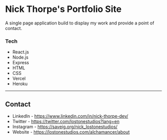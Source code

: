 # Nick Thorpe's Portfolio Site

A single page application build to display my work and provide a point of contact.

### Tech

- React.js
- Node.js
- Express
- HTML
- CSS
- Vercel
- Heroku

---

## Contact

- LinkedIn - https://www.linkedin.com/in/nick-thorpe-dev/
- Twitter - https://twitter.com/lostonestudios?lang=en
- Instagram - https://saveig.org/nick_lostonestudios/
- Website - https://lostonestudios.com/alchamancer/about